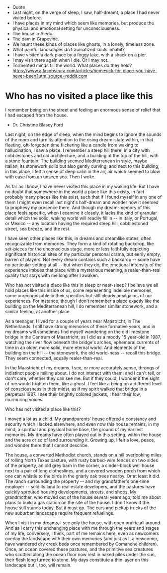 - Quote
- Last night, on the verge of sleep, I saw, half-dreamt, a place I had never visited before.
- I have places in my mind which seem like memories, but produce the physical and emotional setting for unconsciousness.
- The house in Aledo.
- The dam in Grapevine.
- We haunt these kinds of places like ghosts, in a lonely, timeless zone.
- What painful landscapes do traumatized souls inhabit?
- I have visited a dark place by a foggy lake, with a shack on a pier. 
- I may visit there again when I die. Or I may not.
- Tormented minds fill the world. What places do they hold?
https://www.atlasobscura.com/articles/homesick-for-place-you-have-never-been?utm_source=reddit.com

# Who has no visited a place like this

I remember being on the street and feeling an enormous sense of relief that I had escaped from the house.
- Dr. Christine Blasey Ford

Last night, on the edge of sleep, when the mind begins to ignore the sounds of the room and turn its attention to the rising dream-state within, in that fleeting, oft-forgotten time flickering like a candle from waking to hallucination, I saw a place. I remember a steep hill there, in a city with cobblestones and old architecture, and a building at the top of the hill, with a stone fountain. The building seemed Mediterranean in style, maybe Italian, its stonework solid but also gently curving, and next to this building, in this place, I felt a sense of deep calm in the air, air which seemed to blow with ease from an unseen sea. Then I woke.

As far as I know, I have never visited this place in my waking life. But I have no doubt that somewhere in the world a place like this exists, in fact probably many places like this exist, such that if I found myself in any one of them I might even recall last night's half-dream and wonder how it seemed to prophesy my presence there. And though my dream-memory of this place feels specific, when I examine it closely, it lacks the kind of granular detail which the solid, waking world will readily fill in -- in Italy, or Portugal, or Mexico -- any location having the required steep hill, cobblestoned street, sea breeze, and the rest. 

I have seen other places like this, in dreams and dreamlike states, often recognizable from memories. They form a kind of rotating backdrop, like set-pieces for the unconscious stage, more or less faithfully depicting significant historical sites of my particular personal drama, but eerily empty, barren of players. Not every dream contains such a backdrop -- some have no particular setting at all -- but when they do, the emotional intensity of the experience imbues that place with a mysterious meaning, a realer-than-real quality that stays with me long after I awaken. 

Who has not visited a place like this in sleep or near-sleep? I believe we all hold places like this inside of us, some representing indelible memories, some unrecognizable in their specifics but still clearly amalgalms of our experiences. For instance, though I don't remember a place exactly like the building on the Mediterranean hill, I do remember similar stonework, and a similar feeling, at another place. 

As a teenager, I lived for a couple of years near Maastricht, in The Netherlands. I still have strong memories of these formative years, and in my dreams will sometimes find myself wandering on the old limestone bridge in the Centrum of Maastricht, as I did as a moody 15 year-old in 1987, watching the river flow beneath the bridge's arches, ephemeral currents of time in an older, more solid, more eternal world. And elements of the building on the hill -- the stonework, the old world-ness -- recall this bridge. They seem connected, equally realer-than-real.

<Sint Servaasbrug>

In the Maastricht of my dreams, I see, or more accurately sense, throngs of indistinct people milling about. I do not interact with them, and I can't tell, or don't care, whether they can see me. But if they could, I wonder if the sight of me would frighten them, like a ghost. I feel like a being on a different level of consciousness in their midst, as if my spirit walked that bridge in a perpetual 1987. I see their brightly colored jackets, I hear their low, murmuring voices. 

Who has not visited a place like this? 

I moved a lot as a child. My grandparents' house offered a constancy and security which I lacked elsewhere, and even now this house remains, in my mind, a spiritual and physical home base, the ground of my earliest memories. My dreams have often played out in this setting, within the house and the acre or so of land surrounding it. Growing up, I felt a love, peace, and wonder there that I cannot describe. 

The house, a converted Methodist church, stands on a hill overlooking miles of rolling North Texas pasture, with rusty barbed-wire fences on two sides of the property, an old grey barn in the corner, a cinder-block well house next to a pair of long clotheslines, and a covered wooden porch from which one can whistle to the birds in the gnarly oak trees nearby. Or at least it did. The ranch surrounding the property -- and my grandfather's one-time employer -- sold its land to real estate developers, and the pastures have quickly sprouted housing developments, streets, and shops. My grandmother, who moved out of the house several years ago, told me about plans to build a gas station on the site of the house. I don't know if the house still stands today. But it must go. The cars and pickup trucks of the new suburban landscape require frequent refuelings. 

When I visit in my dreams, I see only the house, with open prairie all around. And as I carry this unchanging place with me through the years and stages of my life, conversely, I think, part of me remains here, even as newcomers overlay the landscape with their own memories (and just as I, a newcomer, have wandered dry creek beds once remembered by Comanche children). Once, an ocean covered these pastures, and the primitive sea creatures who scuttled along the ocean floor now rest in naked piles under the sun, their flesh long turned to stone. My days constitute a thin layer on this landscape but I, too, will remain.

